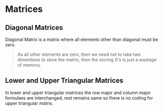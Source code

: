 # Matrices

## Diagonal Matrices
Diagonal Matrix is a matrix where all elements other than diagonal must be zero.

> As all other elements are zero, then we need not to take two dimentions to store the matrix, then the storing 0's is just a wastage of memory.

## Lower and Upper Triangular Matrices
In lower and upper triangular matrices the row major and column major formulaes are interchanged, rest remains same so there is no coding for upper triangular matrix.
